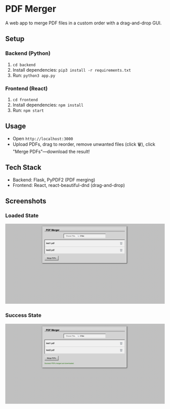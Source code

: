 # PDF Merger

A web app to merge PDF files in a custom order with a drag-and-drop GUI.

## Setup

### Backend (Python)
1. `cd backend`
2. Install dependencies: `pip3 install -r requirements.txt`
3. Run: `python3 app.py`

### Frontend (React)
1. `cd frontend`
2. Install dependencies: `npm install`
3. Run: `npm start`

## Usage
- Open `http://localhost:3000`
- Upload PDFs, drag to reorder, remove unwanted files (click 🗑️), click "Merge PDFs"—download the result!

## Tech Stack
- Backend: Flask, PyPDF2 (PDF merging)
- Frontend: React, react-beautiful-dnd (drag-and-drop)

## Screenshots

### Loaded State
![Loaded State](https://raw.githubusercontent.com/LuxuryTimepiece/pdf-merger/refs/heads/master/screenshots/loaded.png)

### Success State
![Success State](https://raw.githubusercontent.com/LuxuryTimepiece/pdf-merger/refs/heads/master/screenshots/success.png)